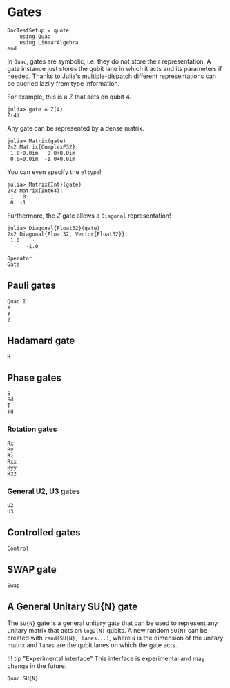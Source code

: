 # Gates

```@meta
DocTestSetup = quote
    using Quac
    using LinearAlgebra
end
```

In `Quac`, gates are symbolic, i.e. they do not store their representation. A gate instance just stores the qubit lane in which it acts and its parameters if needed. Thanks to Julia's multiple-dispatch different representations can be queried lazily from type information.

For example, this is a $Z$ that acts on qubit 4.

```jldoctest z-gate
julia> gate = Z(4)
Z(4)
```

Any gate can be represented by a dense matrix.

```jldoctest z-gate
julia> Matrix(gate)
2×2 Matrix{ComplexF32}:
 1.0+0.0im   0.0+0.0im
 0.0+0.0im  -1.0+0.0im
```

You can even specify the `eltype`!

```jldoctest z-gate
julia> Matrix{Int}(gate)
2×2 Matrix{Int64}:
 1   0
 0  -1
```

Furthermore, the $Z$ gate allows a `Diagonal` representation!

```jldoctest z-gate
julia> Diagonal{Float32}(gate)
2×2 Diagonal{Float32, Vector{Float32}}:
 1.0    ⋅
  ⋅   -1.0
```

```@docs
Operator
Gate
```

## Pauli gates

```@docs
Quac.I
X
Y
Z
```

## Hadamard gate

```@docs
H
```

## Phase gates

```@docs
S
Sd
T
Td
```

### Rotation gates

```@docs
Rx
Ry
Rz
Rxx
Ryy
Rzz
```

### General U2, U3 gates

```@docs
U2
U3
```

## Controlled gates

```@docs
Control
```

## SWAP gate

```@docs
Swap
```

## A General Unitary SU{N} gate
The `SU{N}` gate is a general unitary gate that can be used to represent any unitary matrix that acts on
`log2(N)` qubits. A new random `SU{N}` can be created with `rand(SU{N}, lanes...)`, where `N` is the dimension of the unitary matrix and `lanes` are the qubit lanes on which the gate acts.

!!! tip "Experimental interface"
    This interface is experimental and may change in the future.

```@docs
Quac.SU{N}
```